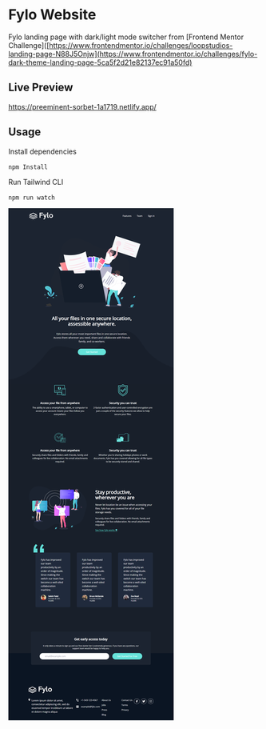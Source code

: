 # Fylo Website

Fylo landing page with dark/light mode switcher from [Frontend Mentor Challenge]([https://www.frontendmentor.io/challenges/loopstudios-landing-page-N88J5Onjw](https://www.frontendmentor.io/challenges/fylo-dark-theme-landing-page-5ca5f2d21e82137ec91a50fd)
## Live Preview 
https://preeminent-sorbet-1a1719.netlify.app/

## Usage

Install dependencies

```
npm Install
```

Run Tailwind CLI

```
npm run watch
```

![Alt text](images/fylo.png)
